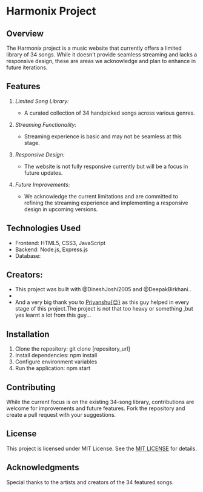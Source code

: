 # Harmonix Project

## Overview
The Harmonix project is a music website that currently offers a limited library of 34 songs. While it doesn't provide seamless streaming and lacks a responsive design, these are areas we acknowledge and plan to enhance in future iterations.

## Features
1. *Limited Song Library:*
   - A curated collection of 34 handpicked songs across various genres.

2. *Streaming Functionality:*
   - Streaming experience is basic and may not be seamless at this stage.

3. *Responsive Design:*
   - The website is not fully responsive currently but will be a focus in future updates.

4. *Future Improvements:*
   - We acknowledge the current limitations and are committed to refining the streaming experience and implementing a responsive design in upcoming versions.

## Technologies Used
- Frontend: HTML5, CSS3, JavaScript
- Backend: Node.js, Express.js
- Database:

## Creators:
- This project was built with @DineshJoshi2005 and @DeepakBirkhani..
-
- And a very big thank you to [Priyanshu{😊}](https://github.com/BlackShort) as this guy helped in every stage of this project.The project is not that too heavy or something ,but yes learnt a lot from this guy...

## Installation
1. Clone the repository: git clone [repository_url]
2. Install dependencies: npm install
3. Configure environment variables
4. Run the application: npm start

## Contributing
While the current focus is on the existing 34-song library, contributions are welcome for improvements and future features. Fork the repository and create a pull request with your suggestions.

## License
This project is licensed under MIT License. See the [MIT LICENSE](LICENSE.txt) for details.

## Acknowledgments
Special thanks to the artists and creators of the 34 featured songs.

